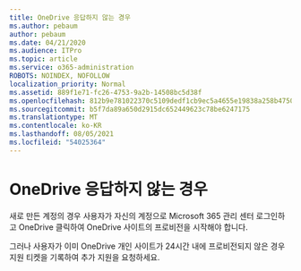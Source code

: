 ```yaml
---
title: OneDrive 응답하지 않는 경우
ms.author: pebaum
author: pebaum
ms.date: 04/21/2020
ms.audience: ITPro
ms.topic: article
ms.service: o365-administration
ROBOTS: NOINDEX, NOFOLLOW
localization_priority: Normal
ms.assetid: 889f1e71-fc26-4753-9a2b-14508bc5d38f
ms.openlocfilehash: 812b9e781022370c5109dedf1cb9ec5a4655e19838a258b47508ca8e955a1250
ms.sourcegitcommit: b5f7da89a650d2915dc652449623c78be6247175
ms.translationtype: MT
ms.contentlocale: ko-KR
ms.lasthandoff: 08/05/2021
ms.locfileid: "54025364"
---
```

# <a name="onedrive-not-responding"></a>OneDrive 응답하지 않는 경우

새로 만든 계정의 경우 사용자가 자신의 계정으로 Microsoft 365 관리 센터 로그인하고 OneDrive 클릭하여 OneDrive 사이트의 프로비전을 시작해야 합니다.
  
그러나 사용자가 이미 OneDrive 개인 사이트가 24시간 내에 프로비전되지 않은 경우 지원 티켓을 기록하여 추가 지원을 요청하세요.
  

